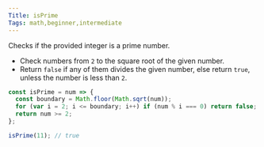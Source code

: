 ```yaml
---
Title: isPrime
Tags: math,beginner,intermediate
---
```


Checks if the provided integer is a prime number.

- Check numbers from `2` to the square root of the given number.
- Return `false` if any of them divides the given number, else return `true`, unless the number is less than `2`.

```js
const isPrime = num => {
  const boundary = Math.floor(Math.sqrt(num));
  for (var i = 2; i <= boundary; i++) if (num % i === 0) return false;
  return num >= 2;
};
```

```js
isPrime(11); // true
```
